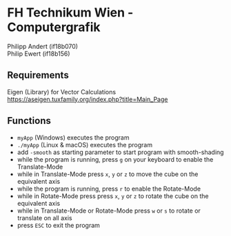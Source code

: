 # FH Technikum Wien - Computergrafik

Philipp Andert (if18b070)<br>
Philip Ewert (if18b156)

## Requirements

Eigen (Library) for Vector Calculations
https://aseigen.tuxfamily.org/index.php?title=Main_Page

## Functions

* `myApp` (Windows) executes the program
* `./myApp` (Linux & macOS) executes the program
* add `-smooth` as starting parameter to start program with smooth-shading
* while the program is running, press `g` on your keyboard to enable the Translate-Mode
* while in Translate-Mode press `x`, `y` or `z` to move the cube on the equivalent axis
* while the program is running, press `r` to enable the Rotate-Mode
* while in Rotate-Mode press press `x`, `y` or `z` to rotate the cube on the equivalent axis
* while in Translate-Mode or Rotate-Mode press `w` or `s` to rotate or translate on all axis
* press `ESC` to exit the program
